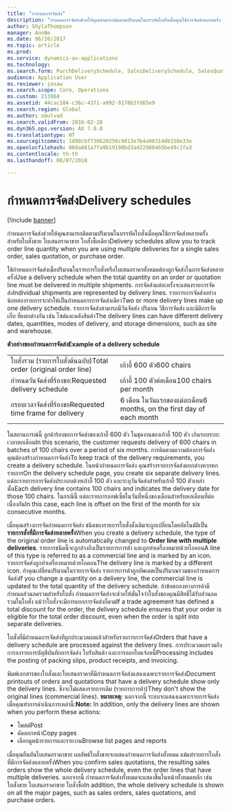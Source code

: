 ```yaml
---
title: "กำหนดการจัดส่ง"
description: "กำหนดการจัดส่งช่วยให้คุณสามารถติดตามปริมาณในบรรทัดใบสั่งเมื่อคุณใช้การจัดส่งหลายครั้ง สำหรับใบสั่งขาย ใบเสนอราคาขาย ใบสั่งซื้อเดียว"
author: ShylaThompson
manager: AnnBe
ms.date: 06/20/2017
ms.topic: article
ms.prod: 
ms.service: dynamics-ax-applications
ms.technology: 
ms.search.form: PurchDeliverySchedule, SalesDeliverySchedule, SalesQuotationDeliverySchedule
audience: Application User
ms.reviewer: josaw
ms.search.scope: Core, Operations
ms.custom: 213984
ms.assetid: 44cac104-c36c-4371-a992-9178b3fd65e9
ms.search.region: Global
ms.author: omulvad
ms.search.validFrom: 2016-02-28
ms.dyn365.ops.version: AX 7.0.0
ms.translationtype: HT
ms.sourcegitcommit: 1d98cbff30620256c9d13e7b4a90314db150e33e
ms.openlocfilehash: 068a881a7fa9b19198bd3ad22988465be49c1fa3
ms.contentlocale: th-th
ms.lasthandoff: 08/07/2018

---
```


# <a name="delivery-schedules"></a><span data-ttu-id="71519-103">กำหนดการจัดส่ง</span><span class="sxs-lookup"><span data-stu-id="71519-103">Delivery schedules</span></span>

[!include [banner](../includes/banner.md)]

<span data-ttu-id="71519-104">กำหนดการจัดส่งช่วยให้คุณสามารถติดตามปริมาณในบรรทัดใบสั่งเมื่อคุณใช้การจัดส่งหลายครั้ง สำหรับใบสั่งขาย ใบเสนอราคาขาย ใบสั่งซื้อเดียว</span><span class="sxs-lookup"><span data-stu-id="71519-104">Delivery schedules allow you to track order line quantity when you are using multiple deliveries for a single sales order, sales quotation, or purchase order.</span></span>

<span data-ttu-id="71519-105">ใช้กำหนดการจัดส่งเมื่อปริมาณในรายการใบสั่งหรือใบเสนอราคาทั้งหมดต้องถูกจัดส่งในการจัดส่งหลายครั้ง</span><span class="sxs-lookup"><span data-stu-id="71519-105">Use a delivery schedule when the total quantity on an order or quotation line must be delivered in multiple shipments.</span></span> <span data-ttu-id="71519-106">การจัดส่งแต่ละครั้งจะแสดงรายการจัดส่ง</span><span class="sxs-lookup"><span data-stu-id="71519-106">Individual shipments are represented by delivery lines.</span></span> <span data-ttu-id="71519-107">รายการการจัดส่งอย่างน้อยสองรายการจะทำให้เป็นกำหนดการการจัดส่งเดียว</span><span class="sxs-lookup"><span data-stu-id="71519-107">Two or more delivery lines make up one delivery schedule.</span></span> <span data-ttu-id="71519-108">รายการจัดส่งสามารถมีวันจัดส่ง ปริมาณ วิธีการจัดส่ง และมิติการจัดเก็บ ที่แตกต่างกัน เช่น ไซต์และคลังสินค้า</span><span class="sxs-lookup"><span data-stu-id="71519-108">The delivery lines can have different delivery dates, quantities, modes of delivery, and storage dimensions, such as site and warehouse.</span></span>  

<span data-ttu-id="71519-109">**ตัวอย่างของกำหนดการจัดส่ง**</span><span class="sxs-lookup"><span data-stu-id="71519-109">**Example of a delivery schedule**</span></span>

|                                   |                                          |
|-----------------------------------|------------------------------------------|
| <span data-ttu-id="71519-110">ใบสั่งรวม (รายการใบสั่งต้นฉบับ)</span><span class="sxs-lookup"><span data-stu-id="71519-110">Total order (original order line)</span></span> | <span data-ttu-id="71519-111">เก้าอี้ 600 ตัว</span><span class="sxs-lookup"><span data-stu-id="71519-111">600 chairs</span></span>                               |
| <span data-ttu-id="71519-112">กำหนดวันจัดส่งที่ร้องขอ:</span><span class="sxs-lookup"><span data-stu-id="71519-112">Requested delivery schedule</span></span>       | <span data-ttu-id="71519-113">เก้าอี้ 100 ตัวต่อเดือน</span><span class="sxs-lookup"><span data-stu-id="71519-113">100 chairs per month</span></span>                     |
| <span data-ttu-id="71519-114">กรอบเวลาจัดส่งที่ร้องขอ</span><span class="sxs-lookup"><span data-stu-id="71519-114">Requested time frame for delivery</span></span> | <span data-ttu-id="71519-115">6 เดือน ในวันแรกของแต่ละเดือน</span><span class="sxs-lookup"><span data-stu-id="71519-115">6 months, on the first day of each month</span></span> |

<span data-ttu-id="71519-116">ในสถานการณ์นี้ ลูกค้าร้องขอการจัดส่งของเก้าอี้ 600 ตัว ในชุดงานของเก้าอี้ 100 ตัว เกินรอบระยะเวลาหกเดือน</span><span class="sxs-lookup"><span data-stu-id="71519-116">In this scenario, the customer requests delivery of 600 chairs in batches of 100 chairs over a period of six months.</span></span> <span data-ttu-id="71519-117">การติดตามความต้องการจัดส่ง คุณต้องสร้างกำหนดการจัดส่ง</span><span class="sxs-lookup"><span data-stu-id="71519-117">To keep track of the delivery requirements, you create a delivery schedule.</span></span> <span data-ttu-id="71519-118">ในหน้ากำหนดการจัดส่ง คุณสร้างรายการจัดส่งแยกต่างหากหกรายการ</span><span class="sxs-lookup"><span data-stu-id="71519-118">On the delivery schedule page, you create six separate delivery lines.</span></span> <span data-ttu-id="71519-119">แต่ละรายการการจัดส่งประกอบด้วยเก้าอี้ 100 ตัว และระบุวันจัดส่งสำหรับเก้าอี้ 100 ตัวเหล่านั้น</span><span class="sxs-lookup"><span data-stu-id="71519-119">Each delivery line contains 100 chairs and indicates the delivery date for those 100 chairs.</span></span> <span data-ttu-id="71519-120">ในกรณีนี้ แต่ละรายการออฟเซ็ตในวันที่หนึ่งของเดือนสำหรับหกเดือนที่ต่อเนื่องกัน</span><span class="sxs-lookup"><span data-stu-id="71519-120">In this case, each line is offset on the first of the month for six consecutive months.</span></span>  

<span data-ttu-id="71519-121">เมื่อคุณสร้างการจัดกำหนดการจัดส่ง ชนิดของรายการใบสั่งดั้งเดิมจะถูกเปลี่ยนโดยอัตโนมัติเป็น **รายการสั่งที่มีการจัดส่งหลายครั้ง**</span><span class="sxs-lookup"><span data-stu-id="71519-121">When you create a delivery schedule, the type of the original order line is automatically changed to **Order line with multiple deliveries**.</span></span> <span data-ttu-id="71519-122">รายการชนิดนี้จะถูกอ้างถึงเป็นรายการการค้า และถูกทำเครื่องหมายด้วยไอคอน</span><span class="sxs-lookup"><span data-stu-id="71519-122">A line of this type is referred to as a commercial line and is marked by an icon.</span></span> <span data-ttu-id="71519-123">รายการจัดส่งถูกทำเครื่องหมายด้วยไอคอน</span><span class="sxs-lookup"><span data-stu-id="71519-123">The delivery line is marked by a different icon.</span></span> <span data-ttu-id="71519-124">ถ้าคุณเปลี่ยนปริมาณในรายการจัดส่ง รายการการค้าถูกอัพเดตเป็นปริมาณรวมของกำหนดการจัดส่ง</span><span class="sxs-lookup"><span data-stu-id="71519-124">If you change a quantity on a delivery line, the commercial line is updated to the total quantity of the delivery schedule.</span></span> <span data-ttu-id="71519-125">ถ้าข้อตกลงทางการค้ามีกำหนดส่วนลดรวมสำหรับใบสั่ง กำหนดการจัดส่งจะช่วยให้มั่นใจว่าใบสั่งของคุณมีสิทธิ์ได้รับส่วนลดรวมในใบสั่ง แม้ว่าใบสั่งจะมีการแยกการจัดส่งก็ตาม</span><span class="sxs-lookup"><span data-stu-id="71519-125">If a trade agreement has defined a total discount for the order, the delivery schedule ensures that your order is eligible for the total order discount, even when the order is split into separate deliveries.</span></span>  

<span data-ttu-id="71519-126">ใบสั่งที่มีกำหนดการจัดส่งทีถูกประมวลผลแล้วสำหรับรายการการจัดส่ง</span><span class="sxs-lookup"><span data-stu-id="71519-126">Orders that have a delivery schedule are processed against the delivery lines.</span></span> <span data-ttu-id="71519-127">การประมวลผลรวมถึงการลงรายการบัญชีบันทึกการจัดส่ง ใบรับสินค้า และการออกใบแจ้งหนี้</span><span class="sxs-lookup"><span data-stu-id="71519-127">Processing includes the posting of packing slips, product receipts, and invoicing.</span></span>  

<span data-ttu-id="71519-128">พิมพ์เอกสารของใบสั่งและใบเสนอราคาที่มีกำหนดการจัดส่งแสดงเฉพาะรายการจัดส่ง</span><span class="sxs-lookup"><span data-stu-id="71519-128">Document printouts of orders and quotations that have a delivery schedule show only the delivery lines.</span></span> <span data-ttu-id="71519-129">ซึงจะไม่แสดงรายการเดิม (รายการการค้า)</span><span class="sxs-lookup"><span data-stu-id="71519-129">They don't show the original lines (commercial lines).</span></span> <span data-ttu-id="71519-130">**หมายเหตุ:** นอกจากนี้ ระบบจะแสดงเฉพาะรายการจัดส่งเมื่อคุณทำการดำเนินการเหล่านี้:</span><span class="sxs-lookup"><span data-stu-id="71519-130">**Note:** In addition, only the delivery lines are shown when you perform these actions:</span></span>

-   <span data-ttu-id="71519-131">โพสต์</span><span class="sxs-lookup"><span data-stu-id="71519-131">Post</span></span>
-   <span data-ttu-id="71519-132">คัดลอกหน้า</span><span class="sxs-lookup"><span data-stu-id="71519-132">Copy pages</span></span>
-   <span data-ttu-id="71519-133">เลือกดูหน้ารายการและรายงาน</span><span class="sxs-lookup"><span data-stu-id="71519-133">Browse list pages and reports</span></span>

<span data-ttu-id="71519-134">เมื่อคุณยืนยันใบเสนอราคาขาย ผลลัพธ์ใบสั่งขายจะแสดงกำหนดการจัดส่งทั้งหมด แม้แต่รายการใบสั่งที่มีการจัดส่งหลายครั้ง</span><span class="sxs-lookup"><span data-stu-id="71519-134">When you confirm sales quotations, the resulting sales orders show the whole delivery schedule, even the order lines that have multiple deliveries.</span></span> <span data-ttu-id="71519-135">นอกจากนี้ กำหนดการจัดส่งทั้งหมดจะแสดงขึ้นในหน้าทั้งหมดหลัก เช่น ใบสั่งขาย ใบเสนอราคาขาย ใบสั่งซื้อ</span><span class="sxs-lookup"><span data-stu-id="71519-135">In addition, the whole delivery schedule is shown on all the major pages, such as sales orders, sales quotations, and purchase orders.</span></span>




